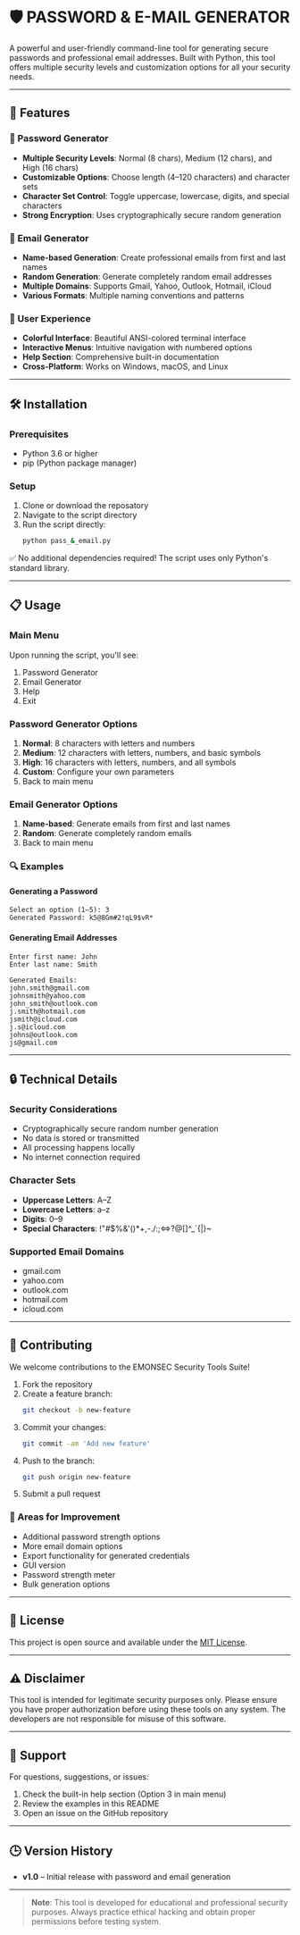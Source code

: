 # 🛡️ PASSWORD & E-MAIL GENERATOR

A powerful and user-friendly command-line tool for generating secure passwords and professional email addresses. Built with Python, this tool offers multiple security levels and customization options for all your security needs.

---

## 🚀 Features

### 🔐 Password Generator
- **Multiple Security Levels**: Normal (8 chars), Medium (12 chars), and High (16 chars)
- **Customizable Options**: Choose length (4–120 characters) and character sets
- **Character Set Control**: Toggle uppercase, lowercase, digits, and special characters
- **Strong Encryption**: Uses cryptographically secure random generation

### 📧 Email Generator
- **Name-based Generation**: Create professional emails from first and last names
- **Random Generation**: Generate completely random email addresses
- **Multiple Domains**: Supports Gmail, Yahoo, Outlook, Hotmail, iCloud
- **Various Formats**: Multiple naming conventions and patterns

### 🎨 User Experience
- **Colorful Interface**: Beautiful ANSI-colored terminal interface
- **Interactive Menus**: Intuitive navigation with numbered options
- **Help Section**: Comprehensive built-in documentation
- **Cross-Platform**: Works on Windows, macOS, and Linux

---

## 🛠️ Installation

### Prerequisites
- Python 3.6 or higher
- pip (Python package manager)

### Setup
1. Clone or download the reposatory
2. Navigate to the script directory
3. Run the script directly:
   ```bash
   python pass_&_email.py

✅ No additional dependencies required! The script uses only Python's standard library.

---

## 📋 Usage

### Main Menu
Upon running the script, you'll see:
1. Password Generator  
2. Email Generator  
3. Help  
4. Exit  

### Password Generator Options
1. **Normal**: 8 characters with letters and numbers  
2. **Medium**: 12 characters with letters, numbers, and basic symbols  
3. **High**: 16 characters with letters, numbers, and all symbols  
4. **Custom**: Configure your own parameters  
5. Back to main menu  

### Email Generator Options
1. **Name-based**: Generate emails from first and last names  
2. **Random**: Generate completely random emails  
3. Back to main menu  

### 🔍 Examples

#### Generating a Password
```
Select an option (1–5): 3
Generated Password: k5@8Gm#2!qL9$vR*
```

#### Generating Email Addresses
```
Enter first name: John
Enter last name: Smith

Generated Emails:
john.smith@gmail.com
johnsmith@yahoo.com
john_smith@outlook.com
j.smith@hotmail.com
jsmith@icloud.com
j.s@icloud.com
johns@outlook.com
js@gmail.com
```

---

## 🔒 Technical Details

### Security Considerations
- Cryptographically secure random number generation
- No data is stored or transmitted
- All processing happens locally
- No internet connection required

### Character Sets
- **Uppercase Letters**: A–Z  
- **Lowercase Letters**: a–z  
- **Digits**: 0–9  
- **Special Characters**: !"#$%&'()*+,-./:;<=>?@[\]^_`{|}~

### Supported Email Domains
- gmail.com  
- yahoo.com  
- outlook.com  
- hotmail.com  
- icloud.com  

---

## 🤝 Contributing

We welcome contributions to the EMONSEC Security Tools Suite!

1. Fork the repository  
2. Create a feature branch:  
   ```bash
   git checkout -b new-feature
   ```
3. Commit your changes:  
   ```bash
   git commit -am 'Add new feature'
   ```
4. Push to the branch:  
   ```bash
   git push origin new-feature
   ```
5. Submit a pull request

### 🔧 Areas for Improvement
- Additional password strength options  
- More email domain options  
- Export functionality for generated credentials  
- GUI version  
- Password strength meter  
- Bulk generation options  

---

## 📄 License

This project is open source and available under the [MIT License](https://opensource.org/licenses/MIT).

---

## ⚠️ Disclaimer

This tool is intended for legitimate security purposes only. Please ensure you have proper authorization before using these tools on any system. The developers are not responsible for misuse of this software.

---

## 💬 Support

For questions, suggestions, or issues:
1. Check the built-in help section (Option 3 in main menu)  
2. Review the examples in this README  
3. Open an issue on the GitHub repository  

---

## 🕒 Version History

- **v1.0** – Initial release with password and email generation

---

> **Note**: This tool is developed for educational and professional security purposes. Always practice ethical hacking and obtain proper permissions before testing system.
